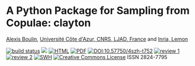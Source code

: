 # A Python Package for Sampling from Copulae: clayton

[Alexis Boulin](https://aleboul.github.io/), [Université Côte d'Azur, CNRS, LJAD, France](https://univ-cotedazur.fr/) and [Inria, Lemon](https://www.inria.fr/fr/lemon)

[![build status](https://github.com/computorg/published-202301-boulin-clayton/workflows/build/badge.svg)](https://github.com/computorg/published-202301-boulin-clayton/actions)
[![](https://img.shields.io/github/last-commit/computorg/published-202301-boulin-clayton.svg)](https://github.com/computorg/published-202301-boulin-clayton/commits/main)
[![HTML](https://img.shields.io/badge/article-HTML-034E79)](https://computorg.github.io/published-202301-boulin-clayton/)
[![PDF](https://img.shields.io/badge/article-PDF-034E79)](https://computorg.github.io/published-202301-boulin-clayton/published-202301-boulin-clayton.pdf)
[![DOI:10.57750/4szh-t752](https://img.shields.io/badge/DOI-10.57750%2F4szh-t752.svg)](https://doi.org/10.57750/4szh-t752)
[![review 1](https://img.shields.io/badge/review-report%201-blue)](https://github.com/computorg/published-202301-boulin-clayton/issues/1)
[![review 2](https://img.shields.io/badge/review-report%202-blue)](https://github.com/computorg/published-202301-boulin-clayton/issues/2)
[![SWH](https://archive.softwareheritage.org/badge/origin/https://github.com/computorg/published-202301-boulin-clayton/)](https://archive.softwareheritage.org/browse/origin/?origin_url=https://github.com/computorg/published-202301-boulin-clayton)
[![Creative Commons License](https://i.creativecommons.org/l/by/4.0/80x15.png)](http://creativecommons.org/licenses/by/4.0/)
ISSN 2824-7795

